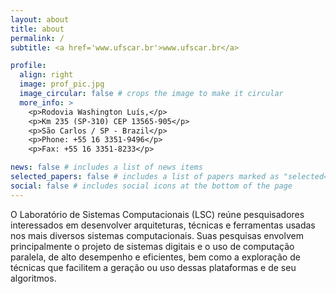 ```yaml
---
layout: about
title: about
permalink: /
subtitle: <a href='www.ufscar.br'>www.ufscar.br</a>

profile:
  align: right
  image: prof_pic.jpg
  image_circular: false # crops the image to make it circular
  more_info: >
    <p>Rodovia Washington Luís,</p>
    <p>Km 235 (SP-310) CEP 13565-905</p>
    <p>São Carlos / SP - Brazil</p> 
    <p>Phone: +55 16 3351-9496</p>
    <p>Fax: +55 16 3351-8233</p>  

news: false # includes a list of news items
selected_papers: false # includes a list of papers marked as "selected={true}"
social: false # includes social icons at the bottom of the page
---
```


O Laboratório de Sistemas Computacionais (LSC) reúne pesquisadores interessados em desenvolver arquiteturas, técnicas e ferramentas usadas nos mais diversos sistemas computacionais. Suas pesquisas envolvem principalmente o projeto de sistemas digitais e o uso de computação paralela, de alto desempenho e eficientes, bem como a exploração de técnicas que facilitem a geração ou uso dessas plataformas e de seu algoritmos.
